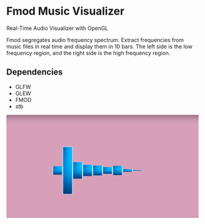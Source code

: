# Fmod Music Visualizer

Real-Time Audio Visualizer with OpenGL

Fmod segregates audio frequency spectrum.
Extract frequencies from music files in real time and display them in 10 bars.
The left side is the low frequency region, and the right side is the high frequency region.

## Dependencies
* GLFW
* GLEW
* FMOD
* stb

![alt text](image.png?raw=true)
